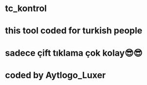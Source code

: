 # tc_kontrol
# this tool coded for turkish people
# sadece çift tıklama çok kolay😎😎
# coded by Aytlogo_Luxer
